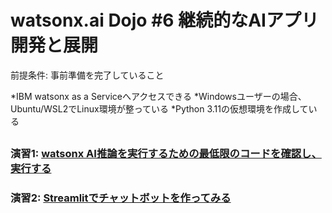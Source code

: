 # watsonx.ai Dojo #6 継続的なAIアプリ開発と展開
前提条件: 事前準備を完了していること

*IBM watsonx as a Serviceへアクセスできる
*Windowsユーザーの場合、Ubuntu/WSL2でLinux環境が整っている
*Python 3.11の仮想環境を作成している
##

### 演習1: [watsonx AI推論を実行するための最低限のコードを確認し、実行する](https://github.com/IBM/japan-technology/blob/main/watsonx.ai/dojo/06/01/readme.md#%E6%BC%94%E7%BF%921-watsonx-ai%E6%8E%A8%E8%AB%96%E3%82%92%E5%AE%9F%E8%A1%8C%E3%81%99%E3%82%8B%E3%81%9F%E3%82%81%E3%81%AE%E6%9C%80%E4%BD%8E%E9%99%90%E3%81%AE%E3%82%B3%E3%83%BC%E3%83%89%E3%82%92%E7%A2%BA%E8%AA%8D%E3%81%97%E5%AE%9F%E8%A1%8C%E3%81%99%E3%82%8B)

### 演習2: [Streamlitでチャットボットを作ってみる](https://github.com/IBM/japan-technology/blob/main/watsonx.ai/dojo/06/02/readme.md#%E6%BC%94%E7%BF%922-streamlit%E3%81%A7%E3%83%81%E3%83%A3%E3%83%83%E3%83%88%E3%83%9C%E3%83%83%E3%83%88%E3%82%92%E4%BD%9C%E3%81%A3%E3%81%A6%E3%81%BF%E3%82%8B)
